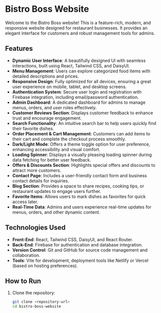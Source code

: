 # Bistro Boss Website  

Welcome to the Bistro Boss website! This is a feature-rich, modern, and responsive website designed for restaurant businesses. It provides an elegant interface for customers and robust management tools for admins.  

## Features  

- **Dynamic User Interface**: A beautifully designed UI with seamless interactions, built using React, Tailwind CSS, and DaisyUI.  
- **Menu Management**: Users can explore categorized food items with detailed descriptions and prices.  
- **Responsive Design**: Fully optimized for all devices, ensuring a great user experience on mobile, tablet, and desktop screens.  
- **Authentication System**: Secure user login and registration with Firebase integration, including email/password authentication.  
- **Admin Dashboard**: A dedicated dashboard for admins to manage menus, orders, and user roles effectively.  
- **Customer Reviews Section**: Displays customer feedback to enhance trust and encourage engagement.  
- **Search Functionality**: An intuitive search bar to help users quickly find their favorite dishes.  
- **Order Placement & Cart Management**: Customers can add items to their cart and complete the checkout process smoothly.  
- **Dark/Light Mode**: Offers a theme toggle option for user preference, enhancing accessibility and visual comfort.  
- **Loading Spinner**: Displays a visually pleasing loading spinner during data fetching for better user feedback.  
- **Offers & Discounts Section**: Highlights special offers and discounts to attract more customers.  
- **Contact Page**: Includes a user-friendly contact form and business contact details for inquiries.  
- **Blog Section**: Provides a space to share recipes, cooking tips, or restaurant updates to engage users further.  
- **Favorite Items**: Allows users to mark dishes as favorites for quick access later.  
- **Real-Time Data**: Admins and users experience real-time updates for menus, orders, and other dynamic content.  

## Technologies Used  

- **Front-End**: React, Tailwind CSS, DaisyUI, and React Router.  
- **Back-End**: Firebase for authentication and database integration.  
- **Version Control**: Git and GitHub for source code management and collaboration.  
- **Tools**: Vite for development, deployment tools like Netlify or Vercel (based on hosting preferences).  


## How to Run  

1. Clone the repository:  
   ```bash  
   git clone <repository-url>  
   cd bistro-boss-website  
